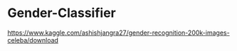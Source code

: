 # Gender-Classifier

https://www.kaggle.com/ashishjangra27/gender-recognition-200k-images-celeba/download
